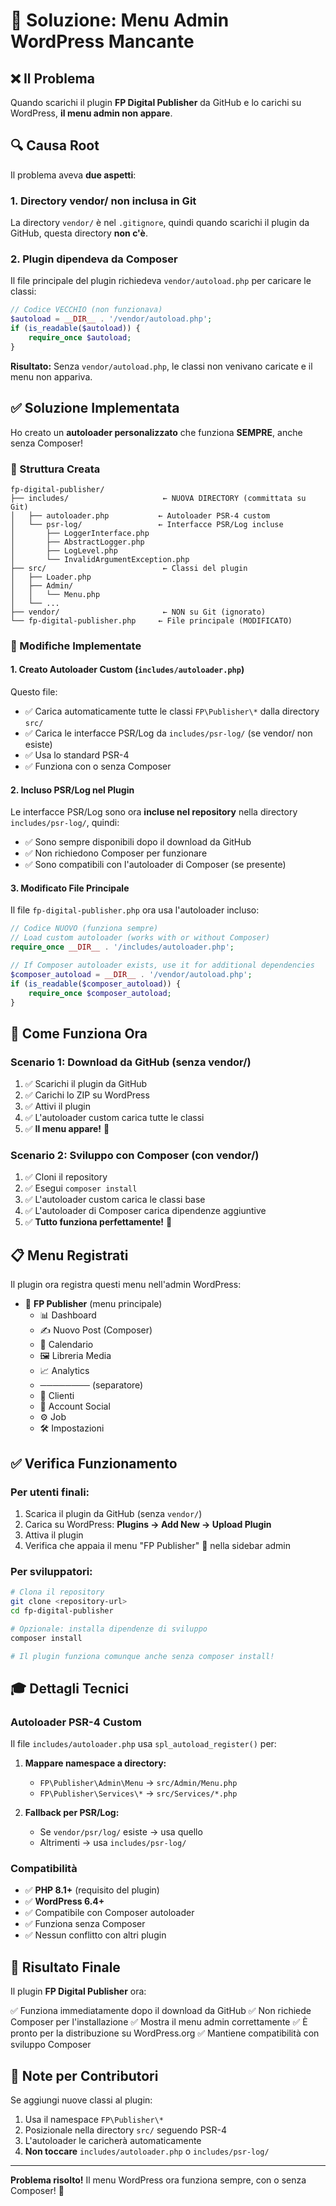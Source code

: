# 🎯 Soluzione: Menu Admin WordPress Mancante

## ❌ Il Problema

Quando scarichi il plugin **FP Digital Publisher** da GitHub e lo carichi su WordPress, **il menu admin non appare**.

## 🔍 Causa Root

Il problema aveva **due aspetti**:

### 1. Directory vendor/ non inclusa in Git
La directory `vendor/` è nel `.gitignore`, quindi quando scarichi il plugin da GitHub, questa directory **non c'è**.

### 2. Plugin dipendeva da Composer
Il file principale del plugin richiedeva `vendor/autoload.php` per caricare le classi:

```php
// Codice VECCHIO (non funzionava)
$autoload = __DIR__ . '/vendor/autoload.php';
if (is_readable($autoload)) {
    require_once $autoload;
}
```

**Risultato:** Senza `vendor/autoload.php`, le classi non venivano caricate e il menu non appariva.

## ✅ Soluzione Implementata

Ho creato un **autoloader personalizzato** che funziona **SEMPRE**, anche senza Composer!

### 📁 Struttura Creata

```
fp-digital-publisher/
├── includes/                     ← NUOVA DIRECTORY (committata su Git)
│   ├── autoloader.php           ← Autoloader PSR-4 custom
│   └── psr-log/                 ← Interfacce PSR/Log incluse
│       ├── LoggerInterface.php
│       ├── AbstractLogger.php
│       ├── LogLevel.php
│       └── InvalidArgumentException.php
├── src/                          ← Classi del plugin
│   ├── Loader.php
│   ├── Admin/
│   │   └── Menu.php
│   └── ...
├── vendor/                       ← NON su Git (ignorato)
└── fp-digital-publisher.php     ← File principale (MODIFICATO)
```

### 🔧 Modifiche Implementate

#### 1. Creato Autoloader Custom (`includes/autoloader.php`)

Questo file:
- ✅ Carica automaticamente tutte le classi `FP\Publisher\*` dalla directory `src/`
- ✅ Carica le interfacce PSR/Log da `includes/psr-log/` (se vendor/ non esiste)
- ✅ Usa lo standard PSR-4
- ✅ Funziona con o senza Composer

#### 2. Incluso PSR/Log nel Plugin

Le interfacce PSR/Log sono ora **incluse nel repository** nella directory `includes/psr-log/`, quindi:
- ✅ Sono sempre disponibili dopo il download da GitHub
- ✅ Non richiedono Composer per funzionare
- ✅ Sono compatibili con l'autoloader di Composer (se presente)

#### 3. Modificato File Principale

Il file `fp-digital-publisher.php` ora usa l'autoloader incluso:

```php
// Codice NUOVO (funziona sempre)
// Load custom autoloader (works with or without Composer)
require_once __DIR__ . '/includes/autoloader.php';

// If Composer autoloader exists, use it for additional dependencies
$composer_autoload = __DIR__ . '/vendor/autoload.php';
if (is_readable($composer_autoload)) {
    require_once $composer_autoload;
}
```

## 🚀 Come Funziona Ora

### Scenario 1: Download da GitHub (senza vendor/)
1. ✅ Scarichi il plugin da GitHub
2. ✅ Carichi lo ZIP su WordPress
3. ✅ Attivi il plugin
4. ✅ L'autoloader custom carica tutte le classi
5. ✅ **Il menu appare!** 🎉

### Scenario 2: Sviluppo con Composer (con vendor/)
1. ✅ Cloni il repository
2. ✅ Esegui `composer install`
3. ✅ L'autoloader custom carica le classi base
4. ✅ L'autoloader di Composer carica dipendenze aggiuntive
5. ✅ **Tutto funziona perfettamente!** 🎉

## 📋 Menu Registrati

Il plugin ora registra questi menu nell'admin WordPress:

- 📢 **FP Publisher** (menu principale)
  - 📊 Dashboard
  - ✍️ Nuovo Post (Composer)
  - 📅 Calendario
  - 🖼️ Libreria Media
  - 📈 Analytics
  - ──────── (separatore)
  - 👥 Clienti
  - 🔗 Account Social
  - ⚙️ Job
  - 🛠️ Impostazioni

## ✅ Verifica Funzionamento

### Per utenti finali:
1. Scarica il plugin da GitHub (senza `vendor/`)
2. Carica su WordPress: **Plugins → Add New → Upload Plugin**
3. Attiva il plugin
4. Verifica che appaia il menu "FP Publisher" 📢 nella sidebar admin

### Per sviluppatori:
```bash
# Clona il repository
git clone <repository-url>
cd fp-digital-publisher

# Opzionale: installa dipendenze di sviluppo
composer install

# Il plugin funziona comunque anche senza composer install!
```

## 🎓 Dettagli Tecnici

### Autoloader PSR-4 Custom

Il file `includes/autoloader.php` usa `spl_autoload_register()` per:

1. **Mappare namespace a directory:**
   - `FP\Publisher\Admin\Menu` → `src/Admin/Menu.php`
   - `FP\Publisher\Services\*` → `src/Services/*.php`

2. **Fallback per PSR/Log:**
   - Se `vendor/psr/log/` esiste → usa quello
   - Altrimenti → usa `includes/psr-log/`

### Compatibilità

- ✅ **PHP 8.1+** (requisito del plugin)
- ✅ **WordPress 6.4+**
- ✅ Compatibile con Composer autoloader
- ✅ Funziona senza Composer
- ✅ Nessun conflitto con altri plugin

## 🎉 Risultato Finale

Il plugin **FP Digital Publisher** ora:

✅ Funziona immediatamente dopo il download da GitHub
✅ Non richiede Composer per l'installazione
✅ Mostra il menu admin correttamente
✅ È pronto per la distribuzione su WordPress.org
✅ Mantiene compatibilità con sviluppo Composer

## 📝 Note per Contributori

Se aggiungi nuove classi al plugin:
1. Usa il namespace `FP\Publisher\*`
2. Posizionale nella directory `src/` seguendo PSR-4
3. L'autoloader le caricherà automaticamente
4. **Non toccare** `includes/autoloader.php` o `includes/psr-log/`

---

**Problema risolto!** Il menu WordPress ora funziona sempre, con o senza Composer! 🎊
